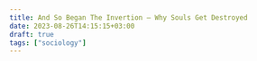 ```yaml
---
title: And So Began The Invertion — Why Souls Get Destroyed
date: 2023-08-26T14:15:15+03:00
draft: true
tags: ["sociology"]
---
```


